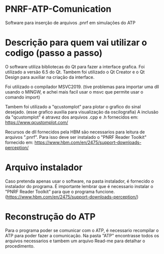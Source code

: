 # PNRF-ATP-Comunication
Software para inserção de arquivos .pnrf em simulações do ATP 

# Descrição para quem vai utilizar o codigo (passo a passo)
O software utiliza bibliotecas do Qt para fazer a interface grafica. Foi utilizado a versão 6.5 do Qt. Tambem foi utilizado o Qt Creator e o Qt Design para auxiliar na criação da interface.

Foi utilizado o compilador MSVC2019. (tive problemas para importar uma dll usando o MINGW, e achei mais facil usar o msvc que permite usar o comando import)

Tambem foi utilizado a "qcustomplot" para plotar o grafico do sinal desejado. (esse grafico auxilia para visualização da oscilografia)
A inclusão da "qcustomplot" é atravez dos arquivos .cpp e .h fornecidos em: https://www.qcustomplot.com/

Recursos de dll fornecidos pela HBM são necessarios para leitura de arquivos ".pnrf". Para isso deve ser instalado o "PNRF Reader Toolkit" fornecido em: https://www.hbm.com/en/2475/support-downloads-perception/

# Arquivo instalador
Caso pretenda apenas usar o software, na pasta instalador, é fornecido o instalador do programa. 
É importante lembrar que é necessario instalar o "PNRF Reader Toolkit" para que o programa funcione. (https://www.hbm.com/en/2475/support-downloads-perception/)

# Reconstrução do ATP
Para o programa poder se comunicar com o ATP, é necessario recompilar o ATP para poder fazer a comunicação.
Na pasta "ATP" encontrasse todos os arquivos necessarios e tambem um arquivo Read-me para detalhar o procedimento.
